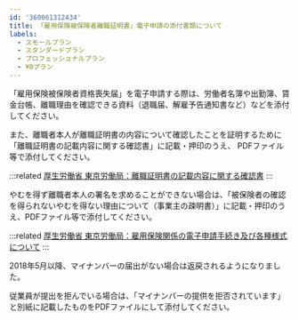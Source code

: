 ```yaml
---
id: '360061312434'
title: 「雇用保険被保険者離職証明書」電子申請の添付書類について
labels:
  - スモールプラン
  - スタンダードプラン
  - プロフェッショナルプラン
  - ¥0プラン
---
```

「雇用保険被保険者資格喪失届」を電子申請する際は、労働者名簿や出勤簿、賃金台帳、離職理由を確認できる資料（退職届、解雇予告通知書など）などを添付してください。

また、離職者本人が離職証明書の内容について確認したことを証明するために「離職証明書の記載内容に関する確認書」に記載・押印のうえ、 PDFファイル等で添付してください。

:::related
[厚生労働省 東京労働局：離職証明書の記載内容に関する確認書](https://jsite.mhlw.go.jp/tokyo-roudoukyoku/var/rev0/0144/8228/risyokuhyou.docx)
:::

やむを得ず離職者本人の署名を求めることができない場合は、「被保険者の確認を得られないやむを得ない理由について（事業主の疎明書）」に記載・押印のうえ、PDFファイル等で添付してください。

:::related
[厚生労働省 東京労働局：雇用保険関係の電子申請手続き及び各種様式について](https://jsite.mhlw.go.jp/tokyo-roudoukyoku/hourei_seido_tetsuzuki/koyou_hoken/densisinsei.html)
:::

2018年5月以降、マイナンバーの届出がない場合は返戻されるようになりました。

従業員が提出を拒んでいる場合は、「マイナンバーの提供を拒否されています」と別紙に記載したものをPDFファイルにして添付してください。
